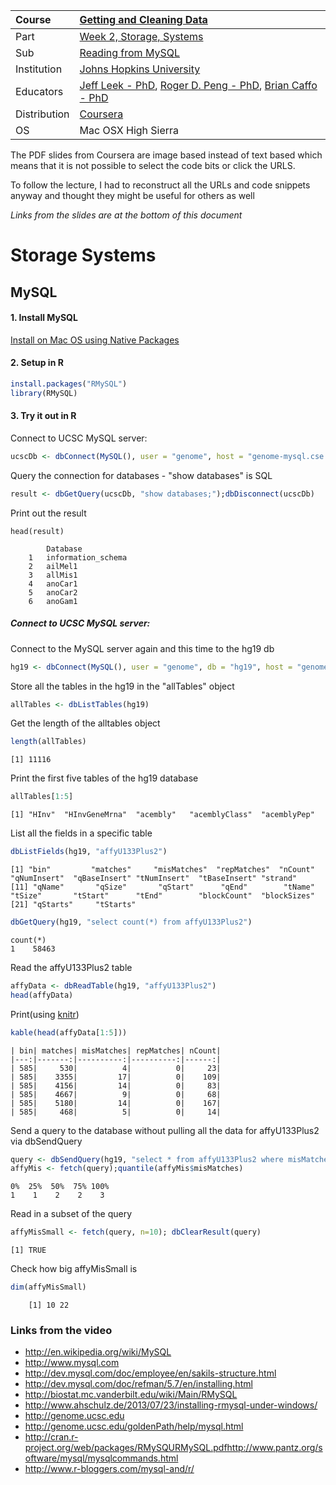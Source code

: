 | Course        | [Getting and Cleaning Data](https://www.coursera.org/learn/data-cleaning/home/welcome) |
| :---          | :--- |
| Part          | [Week 2, Storage,  Systems](https://www.coursera.org/learn/data-cleaning/home/week/2) |
| Sub           |[Reading from MySQL]() |
| Institution   | [Johns Hopkins University](https://www.jhu.edu/) |
| Educators     | [Jeff Leek - PhD](https://github.com/jtleek),  [Roger D. Peng - PhD](https://github.com/rdpeng),  [Brian Caffo - PhD](https://github.com/bcaffo) |
| Distribution  | [Coursera](https://www.coursera.org) |
| OS            | Mac OSX High Sierra |

The PDF slides from Coursera are image based instead of text based which means that it is not possible to select the code bits or click the URLS.  

To follow the lecture, I had to reconstruct all the URLs and code snippets anyway and thought they might be useful for others as well

*Links from the slides are at the bottom of this document*

# Storage Systems
## MySQL
#### 1. Install MySQL
[Install on Mac OS using Native Packages](https://dev.mysql.com/doc/refman/5.7/en/osx-installation-pkg.html)
#### 2. Setup in R
```r
install.packages("RMySQL")
library(RMySQL)
```

#### 3. Try it out in R
Connect to UCSC MySQL server:
```r
ucscDb <- dbConnect(MySQL(), user = "genome", host = "genome-mysql.cse.ucsc.edu")
```
Query the connection for databases - "show databases" is SQL
```r
result <- dbGetQuery(ucscDb, "show databases;");dbDisconnect(ucscDb)
```
Print out the result
```
head(result)
```
```
        Database
    1   information_schema
    2   ailMel1
    3   allMis1
    4   anoCar1
    5   anoCar2
    6   anoGam1
```
##### Connect to UCSC MySQL server:

Connect to the MySQL server again and this time to the hg19 db  
```r
hg19 <- dbConnect(MySQL(), user = "genome", db = "hg19", host = "genome-mysql.cse.ucsc.edu")
```

Store all the tables in the hg19 in the "allTables" object
```r
allTables <- dbListTables(hg19)
```

Get the length of the alltables object
```r
length(allTables)
```
    [1] 11116

Print the first five tables of the hg19 database
```r
allTables[1:5]
```
    [1] "HInv"  "HInvGeneMrna"  "acembly"   "acemblyClass"  "acemblyPep"

List all the fields in a specific table
```r
dbListFields(hg19, "affyU133Plus2")
```
    [1] "bin"         "matches"     "misMatches"  "repMatches"  "nCount"      "qNumInsert"  "qBaseInsert" "tNumInsert"  "tBaseInsert" "strand"     
    [11] "qName"       "qSize"       "qStart"      "qEnd"        "tName"       "tSize"       "tStart"      "tEnd"        "blockCount"  "blockSizes"
    [21] "qStarts"     "tStarts"  

```r
dbGetQuery(hg19, "select count(*) from affyU133Plus2")
```
```
count(*)
1    58463
```

Read the affyU133Plus2 table
```r
affyData <- dbReadTable(hg19, "affyU133Plus2")
head(affyData)
```

Print(using [knitr](https://yihui.name/knitr/))
```r
kable(head(affyData[1:5]))
```
```
| bin| matches| misMatches| repMatches| nCount|
|---:|-------:|----------:|----------:|------:|
| 585|     530|          4|          0|     23|
| 585|    3355|         17|          0|    109|
| 585|    4156|         14|          0|     83|
| 585|    4667|          9|          0|     68|
| 585|    5180|         14|          0|    167|
| 585|     468|          5|          0|     14|
```

Send a query to the database without pulling all the data for affyU133Plus2 via dbSendQuery
```r
query <- dbSendQuery(hg19, "select * from affyU133Plus2 where misMatches between 1  and 3")
affyMis <- fetch(query);quantile(affyMis$misMatches)
```
    0%  25%  50%  75% 100%
    1    1    2    2    3


Read in a subset of the query
```r
affyMisSmall <- fetch(query, n=10); dbClearResult(query)
```
    [1] TRUE
Check how big affyMisSmall is  
```r
dim(affyMisSmall)
```
```
    [1] 10 22
```

### Links from the video  
* http://en.wikipedia.org/wiki/MySQL
* http://www.mysql.com
* http://dev.mysql.com/doc/employee/en/sakils-structure.html
* http://dev.mysql.com/doc/refman/5.7/en/installing.html
* http://biostat.mc.vanderbilt.edu/wiki/Main/RMySQL
* http://www.ahschulz.de/2013/07/23/installing-rmysql-under-windows/
* http://genome.ucsc.edu
* http://genome.ucsc.edu/goldenPath/help/mysql.html
* http://cran.r-project.org/web/packages/RMySQURMySQL.pdfhttp://www.pantz.org/software/mysql/mysqlcommands.html
* http://www.r-bloggers.com/mysql-and/r/
